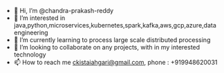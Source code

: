 - 👋 Hi, I’m @chandra-prakash-reddy
- 👀 I’m interested in java,python,microservices,kubernetes,spark,kafka,aws,gcp,azure,data engineering
- 🌱 I’m currently learning to process large scale distributed processing
- 💞️ I’m looking to collaborate on any projects, with in my interested technology
- 📫 How to reach me ckistaiahgari@gmail.com, phone : +919948620031

<!---
chandra-prakash-reddy/chandra-prakash-reddy is a ✨ special ✨ repository because its `README.md` (this file) appears on your GitHub profile.
You can click the Preview link to take a look at your changes.
--->

